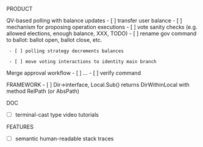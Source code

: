 PRODUCT

QV-based polling with balance updates
     - [ ] transfer user balance
       - [ ] mechanism for proposing operation executions
     - [ ] vote sanity checks (e.g. allowed elections, enough balance, XXX, TODO)
     - [ ] rename gov command to ballot: ballot open, ballot close, etc.

     - [ ] polling strategy decrements balances

     - [ ] move voting interactions to identity main branch

Merge approval workflow
     - [ ] ...
     - [ ] verify command

FRAMEWORK
     - [ ] Dir->interface, Local.Sub() returns DirWithinLocal with method RelPath (or AbsPath)

DOC
- [ ] terminal-cast type video tutorials

FEATURES
- [ ] semantic human-readable stack traces
